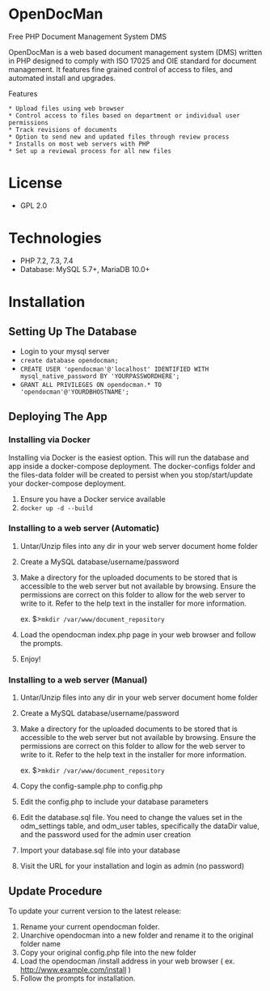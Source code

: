 # OpenDocMan

Free PHP Document Management System DMS

OpenDocMan is a web based document management system (DMS) written in PHP designed to comply with ISO 17025 and OIE standard for document management. It features fine grained control of access to files, and automated install and upgrades.

Features

    * Upload files using web browser
    * Control access to files based on department or individual user permissions
    * Track revisions of documents
    * Option to send new and updated files through review process
    * Installs on most web servers with PHP
    * Set up a reviewal process for all new files

# License
- GPL 2.0

# Technologies
- PHP 7.2, 7.3, 7.4 
- Database: MySQL 5.7+, MariaDB 10.0+

# Installation

## Setting Up The Database

- Login to your mysql server
- `create database opendocman;`
- `CREATE USER 'opendocman'@'localhost' IDENTIFIED WITH mysql_native_password BY 'YOURPASSWORDHERE';`
- `GRANT ALL PRIVILEGES ON opendocman.* TO 'opendocman'@'YOURDBHOSTNAME';`

## Deploying The App

### Installing via Docker

Installing via Docker is the easiest option. This will run the database and app inside a docker-compose deployment.
The docker-configs folder and the files-data folder will be created to persist when you stop/start/update your
docker-compose deployment. 

1. Ensure you have a Docker service available
1. `docker up -d --build`

### Installing to a web server (Automatic)

1. Untar/Unzip files into any dir in your web server document home folder
1. Create a MySQL database/username/password
1. Make a directory for the uploaded documents to be stored that is accessible
   to the web server but not available by browsing. Ensure the
   permissions are correct on this folder to allow for the web
   server to write to it. Refer to the help text in the installer
   for more information.

   ex.  $>`mkdir /var/www/document_repository`

1. Load the opendocman index.php page in your web browser and follow the prompts.
1. Enjoy!


### Installing to a web server (Manual)

1. Untar/Unzip files into any dir in your web server document home folder
1. Create a MySQL database/username/password
1. Make a directory for the uploaded documents to be stored that is accessible
   to the web server but not available by browsing. Ensure the
   permissions are correct on this folder to allow for the web
   server to write to it. Refer to the help text in the installer
   for more information.

   ex.  $>`mkdir /var/www/document_repository`

1. Copy the config-sample.php to config.php
1. Edit the config.php to include your database parameters
1. Edit the database.sql file. You need to change the values set in the odm_settings table, and odm_user tables, 
   specifically the dataDir value, and the password used for the admin user creation
1. Import your database.sql file into your database
1. Visit the URL for your installation and login as admin (no password)

## Update Procedure

To update your current version to the latest release:

1. Rename your current opendocman folder.
1. Unarchive opendocman into a new folder and rename it to the original folder name
1. Copy your original config.php file into the new folder
1. Load the opendocman /install address in your web browser ( ex. http://www.example.com/install )
1. Follow the prompts for installation.
